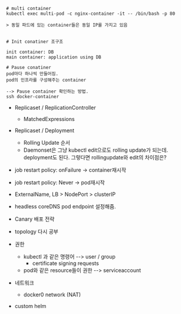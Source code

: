 

```
# multi container  
kubectl exec multi-pod -c nginx-container -it -- /bin/bash -p 80

> 동일 파드에 있는 container들은 동일 IP를 가지고 있음

```

```

# Init conatiner 조구조

init container: DB
main container: application using DB

```

```
# Pause conatiner
pod마다 하나씩 만들어짐.
pod의 인프라를 구성해주는 container

--> Pause container 확인하는 방법.
ssh docker-container

```


- Replicaset / ReplicationController
    - MatchedExpressions
- Replicaset / Deployment
    - Rolling Update 순서
    - Daemonset은 그냥 kubectl edit으로도 rolling update가 되는데. deployment도 된다. 
    그렇다면 rollingupdate와 edit의 차이점은? 
- job restart policy: onFailure -> container재시작
- job restart policy: Never -> pod재시작
- ExternalName, LB > NodePort > clusterIP
- headless coreDNS pod endpoint 설정해줌. 
- Canary 배포 전략
- topology 다시 공부
- 권한
    - kubectl 과 같은 명령어 --> user / group
        - certificate signing requests
    - pod와 같은 resource들이 권한 --> serviceaccount
- 네트워크
    - docker0 network (NAT)

- custom helm


